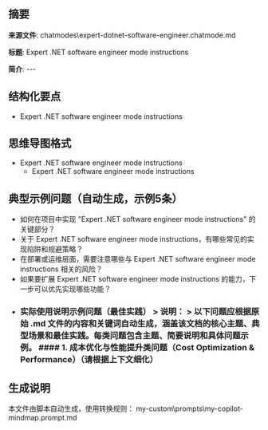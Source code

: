 ## 摘要

**来源文件**: chatmodes\expert-dotnet-software-engineer.chatmode.md

**标题**: Expert .NET software engineer mode instructions

**简介**: ---

## 结构化要点

- Expert .NET software engineer mode instructions

## 思维导图格式

- Expert .NET software engineer mode instructions
  - Expert .NET software engineer mode instructions

## 典型示例问题（自动生成，示例5条）

- 如何在项目中实现 "Expert .NET software engineer mode instructions" 的关键部分？
- 关于 Expert .NET software engineer mode instructions，有哪些常见的实现陷阱和规避策略？
- 在部署或运维层面，需要注意哪些与 Expert .NET software engineer mode instructions 相关的风险？
- 如果要扩展 Expert .NET software engineer mode instructions 的能力，下一步可以优先实现哪些功能？
- ### 实际使用说明示例问题（最佳实践）  > **说明：** > 以下问题应根据原始 .md 文件的内容和关键词自动生成，涵盖该文档的核心主题、典型场景和最佳实践。每类问题包含主题、简要说明和具体问题示例。  #### 1. 成本优化与性能提升类问题（Cost Optimization & Performance）（请根据上下文细化）

## 生成说明

本文件由脚本自动生成，使用转换规则： my-custom\prompts\my-copilot-mindmap.prompt.md
